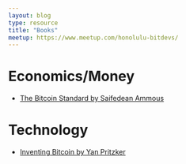 ```yaml
---
layout: blog
type: resource
title: "Books"
meetup: https://www.meetup.com/honolulu-bitdevs/
---
```


# Economics/Money

- [The Bitcoin Standard by Saifedean Ammous](https://saifedean.com/thebitcoinstandard/)

# Technology

- [Inventing Bitcoin by Yan Pritzker](https://www.amazon.com/Inventing-Bitcoin-Technology-Decentralized-Explained-ebook/dp/B07MWXRWNB)
